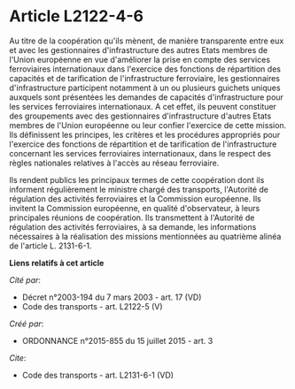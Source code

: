 # Article L2122-4-6

Au titre de la coopération qu'ils mènent, de manière transparente entre eux et avec les gestionnaires d'infrastructure des
autres Etats membres de l'Union européenne en vue d'améliorer la prise en compte des services ferroviaires internationaux
dans l'exercice des fonctions de répartition des capacités et de tarification de l'infrastructure ferroviaire, les
gestionnaires d'infrastructure participent notamment à un ou plusieurs guichets uniques auxquels sont présentées les demandes
de capacités d'infrastructure pour les services ferroviaires internationaux. A cet effet, ils peuvent constituer des
groupements avec des gestionnaires d'infrastructure d'autres Etats membres de l'Union européenne ou leur confier l'exercice
de cette mission. Ils définissent les principes, les critères et les procédures appropriés pour l'exercice des fonctions de
répartition et de tarification de l'infrastructure concernant les services ferroviaires internationaux, dans le respect des
règles nationales relatives à l'accès au réseau ferroviaire. 

Ils rendent publics les principaux termes de cette coopération dont ils informent régulièrement le ministre chargé des
transports, l'Autorité de régulation des activités ferroviaires et la Commission européenne. Ils invitent la Commission
européenne, en qualité d'observateur, à leurs principales réunions de coopération. Ils transmettent à l'Autorité de
régulation des activités ferroviaires, à sa demande, les informations nécessaires à la réalisation des missions mentionnées
au quatrième alinéa de l'article L. 2131-6-1.

**Liens relatifs à cet article**

_Cité par_:

  - Décret n°2003-194 du 7 mars 2003 - art. 17 (VD)
  - Code des transports - art. L2122-5 (V)

_Créé par_:

  - ORDONNANCE n°2015-855 du 15 juillet 2015 - art. 3

_Cite_:

  - Code des transports - art. L2131-6-1 (VD)
